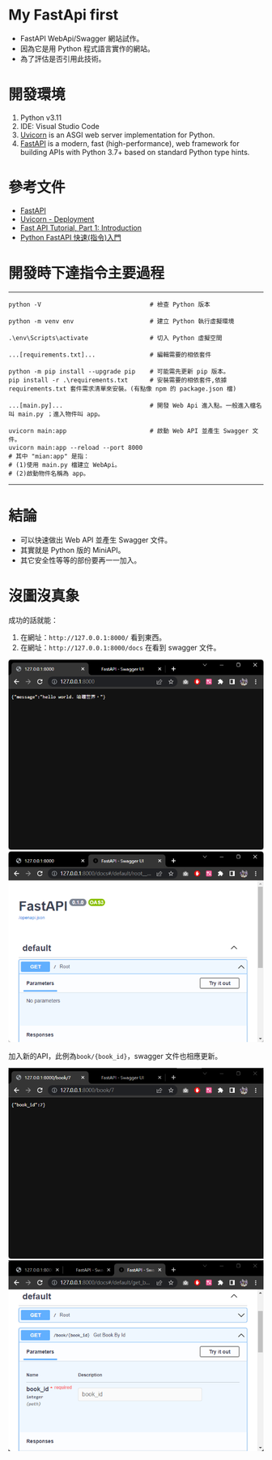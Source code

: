 # My FastApi first 
* FastAPI WebApi/Swagger 網站試作。
* 因為它是用 Python 程式語言實作的網站。
* 為了評估是否引用此技術。

# 開發環境
1. Python v3.11
2. IDE: Visual Studio Code
3. [Uvicorn](https://www.uvicorn.org/) is an ASGI web server implementation for Python. 
4. [FastAPI](https://fastapi.tiangolo.com/) is a modern, fast (high-performance), web framework for building APIs with Python 3.7+ based on standard Python type hints.

# 參考文件
* [FastAPI](https://fastapi.tiangolo.com/)
* [Uvicorn - Deployment](https://www.uvicorn.org/deployment/)
* [Fast API Tutorial, Part 1: Introduction](https://www.youtube.com/watch?v=XnYYwcOfcn8&list=PLqAmigZvYxIL9dnYeZEhMoHcoP4zop8-p&ab_channel=JVPDesign)
* [Python FastAPI 快速(指令)入門](https://linyencheng.github.io/2021/10/08/python-fast-api/)   

# 開發時下達指令主要過程
---------------------------
```
python -V                              # 檢查 Python 版本

python -m venv env                     # 建立 Python 執行虛擬環境

.\env\Scripts\activate                 # 切入 Python 虛擬空間

...[requirements.txt]...               # 編輯需要的相依套件

python -m pip install --upgrade pip    # 可能需先更新 pip 版本。
pip install -r .\requirements.txt      # 安裝需要的相依套件,依據 requirements.txt 套件需求清單來安裝。(有點像 npm 的 package.json 檔)

...[main.py]...                        # 開發 Web Api 進入點。一般進入檔名叫 main.py ；進入物件叫 app。

uvicorn main:app                       # 啟動 Web API 並產生 Swagger 文件。
uvicorn main:app --reload --port 8000
# 其中 "mian:app" 是指：
# (1)使用 main.py 檔建立 WebApi。
# (2)啟動物件名稱為 app。
```
---------------------------
# 結論
* 可以快速做出 Web API 並產生 Swagger 文件。
* 其實就是 Python 版的 MiniAPI。
* 其它安全性等等的部份要再一一加入。

# 沒圖沒真象
成功的話就能：
1) 在網址：`http://127.0.0.1:8000/` 看到東西。   
2) 在網址：`http://127.0.0.1:8000/docs` 在看到 swagger 文件。    
   
![圖一](https://github.com/relyky/MyFastApiFirstLab/blob/main/doc/%E5%9C%96%E7%89%87%20001.png)
![圖二](https://github.com/relyky/MyFastApiFirstLab/blob/main/doc/%E5%9C%96%E7%89%87%20002.png)

加入新的API，此例為`book/{book_id}`，swagger 文件也相應更新。   
   
![圖三](https://github.com/relyky/MyFastApiFirstLab/blob/main/doc/%E5%9C%96%E7%89%87%20003.png)
![圖四](https://github.com/relyky/MyFastApiFirstLab/blob/main/doc/%E5%9C%96%E7%89%87%20004.png)
